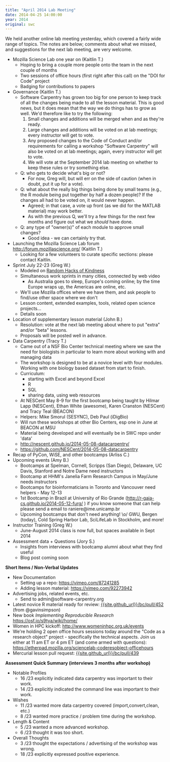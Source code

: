 ```yaml
---
title: "April 2014 Lab Meeting"
date: 2014-04-25 14:00:00
year: 2014
original: swc
---
```

<p>
  We held another online lab meeting yesterday,
  which covered a fairly wide range of topics.
  The notes are below;
  comments about what we missed,
  and suggestions for the next lab meeting,
  are very welcome.
</p>
<ul>
  <li>Mozilla Science Lab one year on (Kaitlin T.)
    <ul>
      <li>Hoping to bring a couple more people onto the team in the next couple of months</li>
      <li>Two sessions of office hours (first right after this call) on the "DOI for Code" project</li>
      <li>Badging for contributions to papers</li>
    </ul>
  </li>
  <li>Governance (Kaitlin T.)
    <ul>
      <li>Software Carpentry has grown too big for one person to keep track of all the changes being made to all the lesson material. This is good news, but it does mean that the way we do things has to grow as well. We'd therefore like to try the following:
	<ol>
	    <li>Small changes and additions will be merged when and as they're ready.</li>
	      <li>Large changes and additions will be voted on at lab meetings; every instructor will get to vote.</li>
	        <li>Any proposed changes to the Code of Conduct and/or requirements for calling a workshop "Software Carpentry" will also be voted on at lab meetings; again, every instructor will get to vote.</li>
		  <li>We will vote at the September 2014 lab meeting on whether to keep these rules or try something else.</li>
		  </ol>
      </li>
      <li>Q: who gets to decide what's big or not?
	<ul>
	    <li>For now, Greg will, but will err on the side of caution (when in doubt, put it up for a vote).</li>
	    </ul>
      </li>
      <li>Q: what about the really big things being done by small teams (e.g., the R module being put together by half a dozen people)?  If the changes all had to be voted on, it would never happen.
	<ul>
	    <li>Agreed; in that case, a vote up front (as we did for the MATLAB material) may work better.</li>
	      <li>As with the previous Q, we'll try a few things for the next few months and figure out what we <em>should</em> have done.</li>
	      </ul>
      </li>
      <li>Q: any type of "owner(s)" of each module to approve small changes?
	<ul>
	    <li>Good idea - we can certainly try that.</li>
	    </ul>
      </li>
    </ul>
  </li>
  <li>Launching the Mozilla Science Lab forum <a href="http://forum.mozillascience.org/">http://forum.mozillascience.org/</a> (Kaitlin T.)
    <ul>
      <li>Looking for a few volunteers to curate specific sections: please contact Kaitlin.</li>
    </ul>
  </li>
  <li>Sprint July 22-23 (Greg W.)
    <ul>
      <li>Modeled on <a href="http://rhok.org/">Random Hacks of Kindness</a></li>
      <li>Simultaneous work sprints in many cities, connected by web video
	<ul>
	    <li>As Australia goes to sleep, Europe's coming online; by the time Europe wraps up, the Americas are online, etc.</li>
	    </ul>
      </li>
      <li>We'll use Mozilla offices where we have them, and ask people to find/use other space where we don't</li>
      <li>Lesson content, extended examples, tools, related open science projects...</li>
      <li>Details soon</li>
    </ul>
  </li>
  <li>Location of supplementary lesson material (John B.)
    <ul>
      <li>Resolution: vote at the next lab meeting about where to put "extra" and/or "beta" lessons.</li>
      <li>Proposals will be posted well in advance.</li>
    </ul>
  </li>
  <li>Data Carpentry (Tracy T.)
    <ul>
      <li>Came out of a NSF Bio Center technical meeting where we saw the need for biologists in particular to learn more about working with and managing data</li>
      <li>The workshop is designed to be at a novice level with four modules. Working with one biology based dataset from start to finish.</li>
      <li>Curriculum:
	<ul>
	    <li>starting with Excel and beyond Excel</li>
	      <li>R</li>
	        <li>SQL</li>
		  <li>sharing data, using web resources<br/></li>
		  </ul>
      </li>
      <li>At NESCent May 8-9 for the first bootcamp being taught by Hilmar Lapp (NESCent), Ethan White (awesome), Karen Cranston (NESCent) and Tracy Teal (BEACON)</li>
      <li>Helpers: Mike Smorul (SESYNC), Deb Paul (iDigBio)</li>
      <li>Will run these workshops at other Bio Centers, esp one in June at BEACON at MSU</li>
      <li>Material being developed and will eventually be in SWC repo under 'data'</li>
      <li><a href="http://nescent.github.io/2014-05-08-datacarpentry/">http://nescent.github.io/2014-05-08-datacarpentry/</a></li>
      <li><a href="https://github.com/NESCent/2014-05-08-datacarpentry">https://github.com/NESCent/2014-05-08-datacarpentry</a></li>
    </ul>
  </li>
  <li>Recap of PyCon, WiSE, and other bootcamps (Arliss C.)</li>
  <li>Upcoming events (Amy B.)
    <ul>
      <li>Bootcamps at Spelman, Cornell, Scripps (San Diego), Delaware, UC Davis, Stanford and Notre Dame need instructors</li>
      <li>Bootcamp at HHMI's Janelia Farm Research Campus in May/June needs instructors</li>
      <li>Bootcamps for bioinformaticians in Toronto and Vancouver need helpers - May 12-13</li>
      <li>1st Bootcamp in Brazil at University of Rio Grande (<a href="http://r-gaia-cs.github.io/2014-05-12-furg/">http://r-gaia-cs.github.io/2014-05-12-furg/</a> ) if you know someone that can help please send a email to raniere@ime.unicamp.br</li>
      <li>Upcoming bootcamps that don't need anything! \o/ GWU, Bergen (today), Cold Spring Harbor Lab, SciLifeLab in Stockholm, and more!<br/></li>
</ul>
  </li>
  <li>Instructor Training (Greg W.)
    <ul>
      <li>June-August 2014 class is now full, but spaces available in Sept 2014</li>
    </ul>
  </li>
  <li>Assessment data + Questions (Jory S.)
    <ul>
      <li>Insights from interviews with bootcamp alumni about what they find useful</li>
      <li>Blog post coming soon</li>
    </ul>
  </li>
</ul>
<b>Short Items / Non-Verbal Updates</b>
<ul>
<li>New Documentation
<ul>
<li>Setting up a repo: <a href="https://vimeo.com/87241285">https://vimeo.com/87241285</a></li>
<li>Adding lesson material: <a href="https://vimeo.com/92273942">https://vimeo.com/92273942</a></li>
</ul>
</li>
<li>Advertising jobs, related events, etc.
<ul>
<li>Send to admin@software-carpentry.org</li>
</ul>
</li>
<li>Latest novice R material ready for review: <a href="{{site.github_url}}/bc/pull/452">{{site.github_url}}/bc/pull/452</a> (from @gavinsimpson)</li>
<li>New book <em>Implementing Reproducible Research</em> <a href="https://osf.io/s9tya/wiki/home/">https://osf.io/s9tya/wiki/home/</a></li>
<li>Women in HPC kickoff: <a href="http://www.womeninhpc.org.uk/events">http://www.womeninhpc.org.uk/events</a></li>
<li>We're holding 2 open office hours sessions today around the "Code as a research object" project - specifically the technical aspects. Join us either at 11 am ET or 4 pm ET (and come armed with questions): <a href="https://etherpad.mozilla.org/sciencelab-coderesobject-officehours">https://etherpad.mozilla.org/sciencelab-coderesobject-officehours</a></li>
<li>Mercurial lesson pull request: <a href="{{site.github_url}}/bc/pull/439">{{site.github_url}}/bc/pull/439</a><br/></li>
</ul>
<p><b>Assessment Quick Summary (interviews 3 months after workshop)</b></p>
<ul>
  <li>Notable Profiles
    <ul>
      <li>16 /23 explicitly indicated data carpentry was important to their work.</li>
      <li>14 /23 explicitly indicated the command line was important to their work.</li>
    </ul>
  </li>
  <li>Wishes
    <ul>
      <li>11 /23 wanted more data carpentry covered (import,convert,clean, etc.)</li>
      <li>8 /23 wanted more practice / problem time during the workshop.</li>
    </ul>
  </li>
  <li>Length &amp; Content
    <ul>
      <li>5 /23 wanted a more advanced workshop.</li>
      <li>6 /23 thought it was too short.</li>
    </ul>
  </li>
  <li>Overall Thoughts
    <ul>
      <li>3 /23 thought the expectations / advertising of the workshop was wrong.</li>
      <li>18 /23 explicitly expressed positive experience.<br/></li>
    </ul>
  </li>
</ul>
